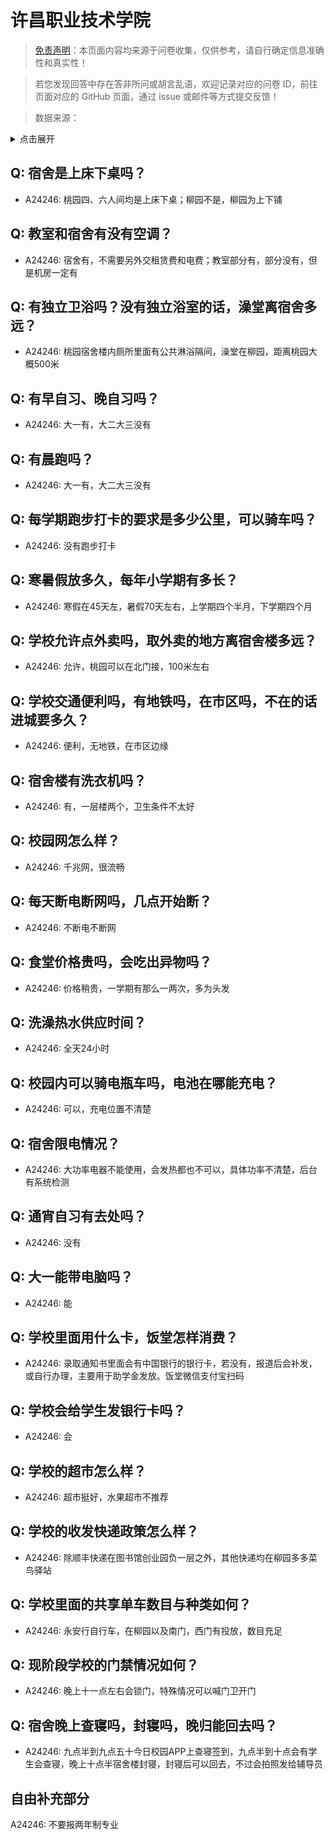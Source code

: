# 许昌职业技术学院

> [免责声明](https://colleges.chat/#_3)：本页面内容均来源于问卷收集，仅供参考，请自行确定信息准确性和真实性！

> 若您发现回答中存在答非所问或胡言乱语，欢迎记录对应的问卷 ID，前往页面对应的 GitHub 页面，通过 issue 或邮件等方式提交反馈！

> 数据来源：

<details><summary>点击展开</summary>
<ul>
<li>A24246: 匿名 (2024 年 06 月)</li>
</ul>
</details>

## Q: 宿舍是上床下桌吗？

- A24246: 桃园四、六人间均是上床下桌；柳园不是，柳园为上下铺

## Q: 教室和宿舍有没有空调？

- A24246: 宿舍有，不需要另外交租赁费和电费；教室部分有，部分没有，但是机房一定有

## Q: 有独立卫浴吗？没有独立浴室的话，澡堂离宿舍多远？

- A24246: 桃园宿舍楼内厕所里面有公共淋浴隔间，澡堂在柳园，距离桃园大概500米

## Q: 有早自习、晚自习吗？

- A24246: 大一有，大二大三没有

## Q: 有晨跑吗？

- A24246: 大一有，大二大三没有

## Q: 每学期跑步打卡的要求是多少公里，可以骑车吗？

- A24246: 没有跑步打卡

## Q: 寒暑假放多久，每年小学期有多长？

- A24246: 寒假在45天左，暑假70天左右，上学期四个半月，下学期四个月

## Q: 学校允许点外卖吗，取外卖的地方离宿舍楼多远？

- A24246: 允许，桃园可以在北门接，100米左右

## Q: 学校交通便利吗，有地铁吗，在市区吗，不在的话进城要多久？

- A24246: 便利，无地铁，在市区边缘

## Q: 宿舍楼有洗衣机吗？

- A24246: 有，一层楼两个，卫生条件不太好

## Q: 校园网怎么样？

- A24246: 千兆网，很流畅

## Q: 每天断电断网吗，几点开始断？

- A24246: 不断电不断网

## Q: 食堂价格贵吗，会吃出异物吗？

- A24246: 价格稍贵，一学期有那么一两次，多为头发

## Q: 洗澡热水供应时间？

- A24246: 全天24小时

## Q: 校园内可以骑电瓶车吗，电池在哪能充电？

- A24246: 可以，充电位置不清楚

## Q: 宿舍限电情况？

- A24246: 大功率电器不能使用，会发热都也不可以，具体功率不清楚，后台有系统检测

## Q: 通宵自习有去处吗？

- A24246: 没有

## Q: 大一能带电脑吗？

- A24246: 能

## Q: 学校里面用什么卡，饭堂怎样消费？

- A24246: 录取通知书里面会有中国银行的银行卡，若没有，报道后会补发，或自行办理，主要用于助学金发放。饭堂微信支付宝扫码

## Q: 学校会给学生发银行卡吗？

- A24246: 会

## Q: 学校的超市怎么样？

- A24246: 超市挺好，水果超市不推荐

## Q: 学校的收发快递政策怎么样？

- A24246: 除顺丰快递在图书馆创业园负一层之外，其他快递均在柳园多多菜鸟驿站

## Q: 学校里面的共享单车数目与种类如何？

- A24246: 永安行自行车，在柳园以及南门，西门有投放，数目充足

## Q: 现阶段学校的门禁情况如何？

- A24246: 晚上十一点左右会锁门，特殊情况可以喊门卫开门

## Q: 宿舍晚上查寝吗，封寝吗，晚归能回去吗？

- A24246: 九点半到九点五十今日校园APP上查寝签到，九点半到十点会有学生会查寝，晚上十点半宿舍楼封寝，封寝后可以回去，不过会拍照发给辅导员

## 自由补充部分

A24246: 不要报两年制专业